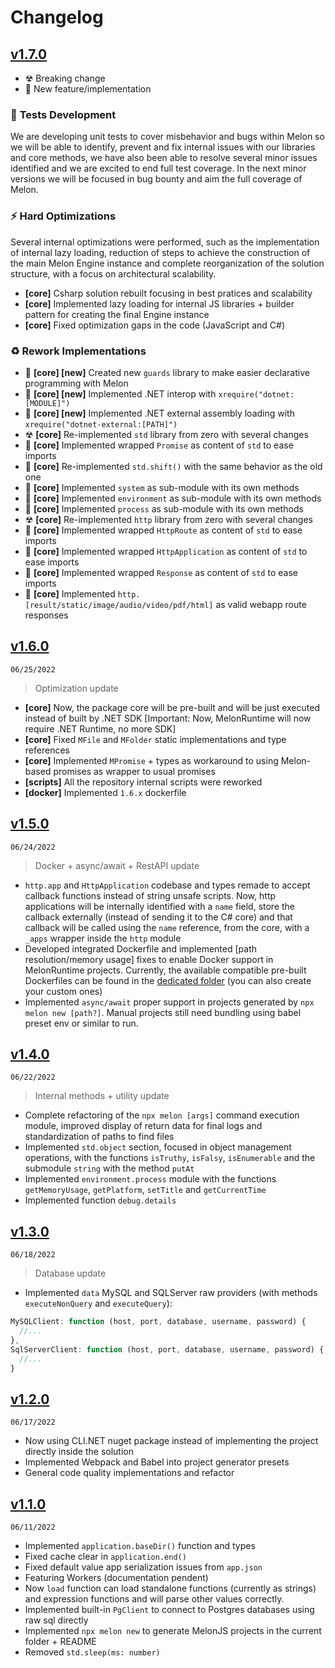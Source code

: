 # Changelog

## [v1.7.0]()

- ☢ Breaking change
- 📌 New feature/implementation 

### 🚀 **Tests Development**

We are developing unit tests to cover misbehavior and bugs within Melon so we will be able to identify, prevent and fix internal issues with our libraries and core methods, we have also been able to resolve several minor issues identified and we are excited to end full test coverage. In the next minor versions we will be focused in bug bounty and aim the full coverage of Melon.

### ⚡ **Hard Optimizations**

Several internal optimizations were performed, such as the implementation of internal lazy loading, reduction of steps to achieve the construction of the main Melon Engine instance and complete reorganization of the solution structure, with a focus on architectural scalability.

- **[core]** Csharp solution rebuilt focusing in best pratices and scalability
- **[core]** Implemented lazy loading for internal JS libraries + builder pattern for creating the final Engine instance
- **[core]** Fixed optimization gaps in the code (JavaScript and C#)

### ♻ **Rework Implementations**

- 📌 **[core] [new]** Created new `guards` library to make easier declarative programming with Melon
- 📌 **[core] [new]** Implemented .NET interop with `xrequire("dotnet:[MODULE]")`
- 📌 **[core] [new]** Implemented .NET external assembly loading with `xrequire("dotnet-external:[PATH]")`
- ☢ **[core]** Re-implemented `std` library from zero with several changes
- 📌 **[core]** Implemented wrapped `Promise` as content of `std` to ease imports
- 📌 **[core]** Re-implemented `std.shift()` with the same behavior as the old one
- 📌 **[core]** Implemented `system` as sub-module with its own methods
- 📌 **[core]** Implemented `environment` as sub-module with its own methods
- 📌 **[core]** Implemented `process` as sub-module with its own methods
- ☢ **[core]** Re-implemented `http` library from zero with several changes
- 📌 **[core]** Implemented wrapped `HttpRoute` as content of `std` to ease imports
- 📌 **[core]** Implemented wrapped `HttpApplication` as content of `std` to ease imports
- 📌 **[core]** Implemented wrapped `Response` as content of `std` to ease imports
- 📌 **[core]** Implemented `http.[result/static/image/audio/video/pdf/html]` as valid webapp route responses

## [v1.6.0](https://github.com/MelonRuntime/MelonRuntime/releases/tag/v1.6.0)
`06/25/2022`

> Optimization update

- **[core]** Now, the package core will be pre-built and will be just executed instead of built by .NET SDK [Important: Now, MelonRuntime will now require .NET Runtime, no more SDK]
- **[core]** Fixed `MFile` and `MFolder` static implementations and type references
- **[core]** Implemented `MPromise` + types as workaround to using Melon-based promises as wrapper to usual promises
- **[scripts]** All the repository internal scripts were reworked
- **[docker]** Implemented `1.6.x` dockerfile

## [v1.5.0](https://github.com/MelonRuntime/MelonRuntime/releases/tag/v1.5.0)
`06/24/2022`

> Docker + async/await + RestAPI update

- `http.app` and `HttpApplication` codebase and types remade to accept callback functions instead of string unsafe scripts. Now, http applications will be internally identified with a `name` field, store the callback externally (instead of sending it to the C# core) and that callback will be called using the `name` reference, from the core, with a `_apps` wrapper inside the `http` module
- Developed integrated Dockerfile and implemented [path resolution/memory usage] fixes to enable Docker support in MelonRuntime projects. Currently, the available compatible pre-built Dockerfiles can be found in the [dedicated folder](https://github.com/MelonRuntime/MelonRuntime/tree/main/utils/dockerfiles/) (you can also create your custom ones)
- Implemented `async/await` proper support in projects generated by `npx melon new [path?]`. Manual projects still need bundling using babel preset env or similar to run.

## [v1.4.0](https://github.com/MelonRuntime/MelonRuntime/releases/tag/v1.4.0)
`06/22/2022`

> Internal methods + utility update

- Complete refactoring of the `npx melon [args]` command execution module, improved display of return data for final logs and standardization of paths to find files
- Implemented `std.object` section, focused in object management operations, with the functions `isTruthy`, `isFalsy`, `isEnumerable` and the submodule `string` with the method `putAt`
- Implemented `environment.process` module with the functions `getMemoryUsage`, `getPlatform`, `setTitle` and `getCurrentTime`
- Implemented function `debug.details`

## [v1.3.0](https://github.com/MelonRuntime/MelonRuntime/releases/tag/v1.3.0)
`06/18/2022`

> Database update

- Implemented `data` MySQL and SQLServer raw providers (with methods `executeNonQuery` and `executeQuery`):

```ts
MySQLClient: function (host, port, database, username, password) {
  //...
},
SqlServerClient: function (host, port, database, username, password) {
  //...
}
```

## [v1.2.0](https://github.com/MelonRuntime/MelonRuntime/releases/tag/v1.2.0)
`06/17/2022`

- Now using CLI.NET nuget package instead of implementing the project directly inside the solution
- Implemented Webpack and Babel into project generator presets
- General code quality implementations and refactor

## [v1.1.0](https://github.com/MelonRuntime/MelonRuntime/releases/tag/v1.1.0)
`06/11/2022`

- Implemented `application.baseDir()` function and types
- Fixed cache clear in `application.end()`
- Fixed default value app serialization issues from `app.json`
- Featuring Workers (documentation pendent)
- Now `load` function can load standalone functions (currently as strings) and expression functions and will parse other values correctly.
- Implemented built-in `PgClient` to connect to Postgres databases using raw sql directly
- Implemented `npx melon new` to generate MelonJS projects in the current folder + README
- Removed `std.sleep(ms: number)`